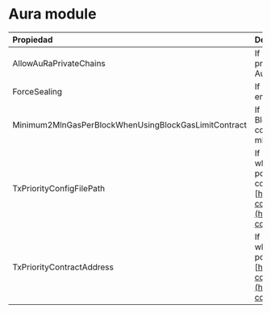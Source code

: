 # Aura module

| Propiedad | Descripción | Predeterminado |
| :--- | :--- | :--- |
| AllowAuRaPrivateChains | If 'true' then you can run Nethermind only private chains. Do not use with existing Parity AuRa chains. | false |
| ForceSealing | If 'true' then Nethermind if mining will seal empty blocks. | false |
| Minimum2MlnGasPerBlockWhenUsingBlockGasLimitContract | If 'true' then when using BlockGasLimitContractTransitions if the contract returns less than 2mln gas, then 2 mln gas is used. | false |
| TxPriorityConfigFilePath | If set then transaction priority rules are used when selecting transactions from transaction pool. This has higher priority then on chain contract rules. See more at contract details [https://github.com/poanetwork/posdao-contracts/blob/master/contracts/TxPriority.sol](https://github.com/poanetwork/posdao-contracts/blob/master/contracts/TxPriority.sol) | null |
| TxPriorityContractAddress | If set then transaction priority contract is used when selecting transactions from transaction pool. See more at [https://github.com/poanetwork/posdao-contracts/blob/master/contracts/TxPriority.sol](https://github.com/poanetwork/posdao-contracts/blob/master/contracts/TxPriority.sol) | null |

